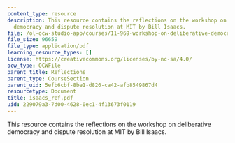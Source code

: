 ```yaml
---
content_type: resource
description: This resource contains the reflections on the workshop on deliberative
  democracy and dispute resolution at MIT by Bill Isaacs.
file: /ol-ocw-studio-app/courses/11-969-workshop-on-deliberative-democracy-and-dispute-resolution-summer-2005/229079a37d0046280ec14f13673f0119_isaacs_ref.pdf
file_size: 96659
file_type: application/pdf
learning_resource_types: []
license: https://creativecommons.org/licenses/by-nc-sa/4.0/
ocw_type: OCWFile
parent_title: Reflections
parent_type: CourseSection
parent_uid: 5efb6cbf-8be1-d826-ca42-afb8549867d4
resourcetype: Document
title: isaacs_ref.pdf
uid: 229079a3-7d00-4628-0ec1-4f13673f0119
---
```

This resource contains the reflections on the workshop on deliberative democracy and dispute resolution at MIT by Bill Isaacs.